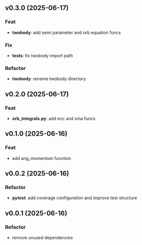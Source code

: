 ## v0.3.0 (2025-06-17)

### Feat

- **twobody**: add semi parameter and orb equation funcs

### Fix

- **tests**: fix twobody import path

### Refactor

- **twobody**: rename twobody directory

## v0.2.0 (2025-06-17)

### Feat

- **orb_integrals.py**: add ecc and sma funcs

## v0.1.0 (2025-06-16)

### Feat

- add ang_momentum function

## v0.0.2 (2025-06-16)

### Refactor

- **pytest**: add coverage configuration and improve test structure

## v0.0.1 (2025-06-16)

### Refactor

- remove unused dependencies
